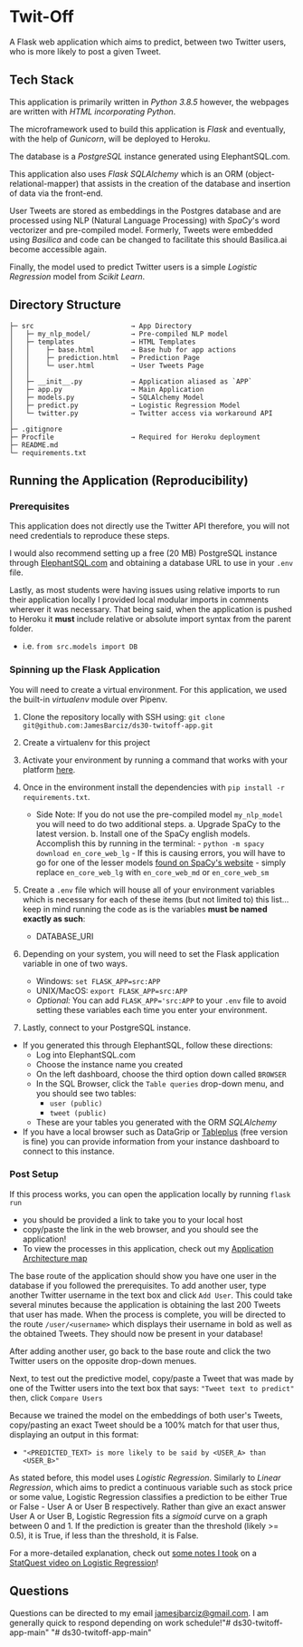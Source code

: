 # Twit-Off
A Flask web application which aims to predict, between two Twitter users, who is more likely to post a given Tweet.

Tech Stack
---
This application is primarily written in *Python 3.8.5* however, the webpages are written with *HTML incorporating Python*.  

The microframework used to build this application is *Flask* and eventually, with the help of *Gunicorn*, will be deployed to Heroku.

The database is a *PostgreSQL* instance generated using ElephantSQL.com.

This application also uses *Flask SQLAlchemy* which is an ORM (object-relational-mapper) that assists in the creation of the database and insertion of data via the front-end.

User Tweets are stored as embeddings in the Postgres database and are processed using NLP (Natural Language Processing) with *SpaCy*'s word vectorizer and pre-compiled model.  Formerly, Tweets were embedded using *Basilica* and code can be changed to facilitate this should Basilica.ai become accessible again.

Finally, the model used to predict Twitter users is a simple *Logistic Regression* model from *Scikit Learn*.

Directory Structure
---
```
├─ src                        → App Directory
│   ├─ my_nlp_model/          → Pre-compiled NLP model
│   ├─ templates              → HTML Templates
│   │    ├─ base.html         → Base hub for app actions
│   │    ├─ prediction.html   → Prediction Page
│   │    └─ user.html         → User Tweets Page
│   │
│   ├─ __init__.py            → Application aliased as `APP`
│   ├─ app.py                 → Main Application
│   ├─ models.py              → SQLAlchemy Model
│   ├─ predict.py             → Logistic Regression Model
│   └─ twitter.py             → Twitter access via workaround API
│
├─ .gitignore
├─ Procfile                   → Required for Heroku deployment
├─ README.md
└─ requirements.txt
```

Running the Application (Reproducibility)
---
### Prerequisites

This application does not directly use the Twitter API therefore, you will not need credentials to reproduce these steps.

I would also recommend setting up a free (20 MB) PostgreSQL instance through [ElephantSQL.com](https://www.elephantsql.com/) and obtaining a database URL to use in your `.env` file.

Lastly, as most students were having issues using relative imports to run their application locally I provided local modular imports in comments wherever it was necessary.  That being said, when the application is pushed to Heroku it **must** include relative or absolute import syntax from the parent folder.
- i.e. `from src.models import DB`

### Spinning up the Flask Application
You will need to create a virtual environment.  For this application, we used the built-in *virtualenv* module over Pipenv.
    
1. Clone the repository locally with SSH using: `git clone git@github.com:JamesBarciz/ds30-twitoff-app.git`
2. Create a virtualenv for this project   
3. Activate your environment by running a command that works with your platform [here](https://docs.python.org/3/library/venv.html#creating-virtual-environments).
4. Once in the environment install the dependencies with `pip install -r requirements.txt`.  
    - Side Note: If you do not use the pre-compiled model `my_nlp_model` you will need to do two additional steps.
        a. Upgrade SpaCy to the latest version.
        b. Install one of the SpaCy english models.  Accomplish this by running in the terminal:
            - `python -m spacy download en_core_web_lg`
            - If this is causing errors, you will have to go for one of the lesser models [found on SpaCy's website](https://spacy.io/models/en) - simply replace `en_core_web_lg` with `en_core_web_md` or `en_core_web_sm`
5. Create a `.env` file which will house all of your environment variables which is necessary for each of these items (but not limited to) this list... keep in mind running the code as is the variables **must be named exactly as such**:

    - DATABASE_URI

6. Depending on your system, you will need to set the Flask application variable in one of two ways.
    
    - Windows: `set FLASK_APP=src:APP`
    - UNIX/MacOS: `export FLASK_APP=src:APP`
    - _Optional:_ You can add `FLASK_APP='src:APP` to your `.env` file to avoid setting these variables each time you enter your environment.
    
7. Lastly, connect to your PostgreSQL instance.
- If you generated this through ElephantSQL, follow these directions:
    - Log into ElephantSQL.com
    - Choose the instance name you created
    - On the left dashboard, choose the third option down called `BROWSER`
    - In the SQL Browser, click the `Table queries` drop-down menu, and you should see two tables:
        - `user (public)`
        - `tweet (public)`
    - These are your tables you generated with the ORM *SQLAlchemy*
- If you have a local browser such as DataGrip or [Tableplus](https://tableplus.com/) (free version is fine) you can provide information from your instance dashboard to connect to this instance.

### Post Setup
If this process works, you can open the application locally by running `flask run`
 - you should be provided a link to take you to your local host 
 - copy/paste the link in the web browser, and you should see the application!
 - To view the processes in this application, check out my [Application Architecture map](https://github.com/JamesBarciz/twitoff-ds16-jjb/blob/master/TwitOff%20Application%20Architecture.pdf)

The base route of the application should show you have one user in the database if you followed the prerequisites.  To add another user, type another Twitter username in the text box and click `Add User`.  This could take several minutes because the application is obtaining the last 200 Tweets that user has made.  When the process is complete, you will be directed to the route `/user/<username>` which displays their username in bold as well as the obtained Tweets.  They should now be present in your database!

After adding another user, go back to the base route and click the two Twitter users on the opposite drop-down menues.

Next, to test out the predictive model, copy/paste a Tweet that was made by one of the Twitter users into the text box that says: `"Tweet text to predict"` then, click `Compare Users`

Because we trained the model on the embeddings of both user's Tweets, copy/pasting an exact Tweet should be a 100% match for that user thus, displaying an output in this format:
- `"<PREDICTED_TEXT> is more likely to be said by <USER_A> than <USER_B>"`

As stated before, this model uses *Logistic Regression*.  Similarly to *Linear Regression*, which aims to predict a continuous variable such as stock price or some value, Logistic Regression classifies a prediction to be either True or False - User A or User B respectively.  Rather than give an exact answer User A or User B, Logistic Regression fits a *sigmoid* curve on a graph between 0 and 1.  If the prediction is greater than the threshold (likely >= 0.5), it is True, if less than the threshold, it is False.

For a more-detailed explanation, check out [some notes I took](https://docs.google.com/document/d/1U3GQTPF2JY8DY9y6kqiH2gVc2OuKo888QBdwybhgHW0/edit?usp=sharing) on a [StatQuest video on Logistic Regression](https://www.youtube.com/watch?v=yIYKR4sgzI8)!

Questions
---
Questions can be directed to my email jamesjbarciz@gmail.com.  I am generally quick to respond depending on work schedule!"# ds30-twitoff-app-main" 
"# ds30-twitoff-app-main" 
